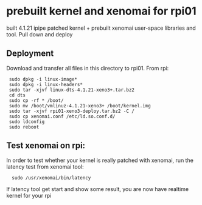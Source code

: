 # prebuilt kernel and xenomai for rpi01
built 4.1.21 ipipe patched kernel + prebuilt xenomai user-space libraries and tool. Pull down and deploy

Deployment
------------
Download and transfer all files in this directory to rpi01. From rpi:

     sudo dpkg -i linux-image*
     sudo dpkg -i linux-headers*
     sudo tar -xjvf linux-dts-4.1.21-xeno3+.tar.bz2
     cd dts
     sudo cp -rf * /boot/
     sudo mv /boot/vmlinuz-4.1.21-xeno3+ /boot/kernel.img
     sudo tar -xjvf rpi01-xeno3-deploy.tar.bz2 -C /
     sudo cp xenomai.conf /etc/ld.so.conf.d/
     sudo ldconfig
     sudo reboot
     
Test xenomai on rpi:
------------   
In order to test whether your kernel is really patched with xenomai, run the latency test from xenomai tool:

      sudo /usr/xenomai/bin/latency
If latency tool get start and show some result, you are now have realtime kernel for your rpi
